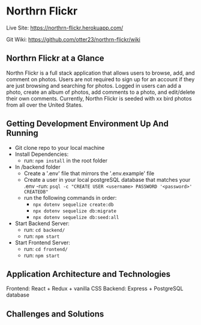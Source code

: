 # Northrn Flickr

Live Site: https://northrn-flickr.herokuapp.com/

Git Wiki: https://github.com/otter23/northrn-flickr/wiki

## Northrn Flickr at a Glance

Northn Flickr is a full stack application that allows users to browse, add, and comment on photos. Users are not required to sign up for an account if they are just browsing and searching for photos. Logged in users can add a photo, create an album of photos, add comments to a photo, and edit/delete their own comments. Currently, Northn Flickr is seeded with xx bird photos from all over the United States.

## Getting Development Environment Up And Running

- Git clone repo to your local machine
- Install Dependencies:
  - run: `npm install` in the root folder
- In /backend folder
  - Create a '.env' file that mirrors the '.env.example' file
  - Create a user in your local postgreSQL database that matches your .env
    -run: `psql -c "CREATE USER <username> PASSWORD '<password>' CREATEDB"`
  - run the following commands in order:
    - `npx dotenv sequelize create:db`
    - `npx dotenv sequelize db:migrate`
    - `npx dotenv sequelize db:seed:all`
- Start Backend Server:
  - run: `cd backend/`
  - run: `npm start`
- Start Frontend Server:
  - run: `cd frontend/`
  - run: `npm start`

## Application Architecture and Technologies

Frontend: React + Redux + vanilla CSS
Backend: Express + PostgreSQL database

## Challenges and Solutions
